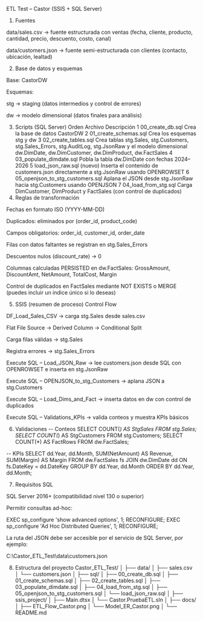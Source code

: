 ETL Test – Castor (SSIS + SQL Server)
1) Fuentes

data/sales.csv → fuente estructurada con ventas (fecha, cliente, producto, cantidad, precio, descuento, costo, canal)

data/customers.json → fuente semi-estructurada con clientes (contacto, ubicación, lealtad)

2) Base de datos y esquemas

Base: CastorDW

Esquemas:

stg → staging (datos intermedios y control de errores)

dw → modelo dimensional (datos finales para análisis)

3) Scripts (SQL Server)
Orden	Archivo	Descripción
1	00_create_db.sql	Crea la base de datos CastorDW
2	01_create_schemas.sql	Crea los esquemas stg y dw
3	02_create_tables.sql	Crea tablas stg.Sales, stg.Customers, stg.Sales_Errors, stg.AuditLog, stg.JsonRaw y el modelo dimensional dw.DimDate, dw.DimCustomer, dw.DimProduct, dw.FactSales
4	03_populate_dimdate.sql	Pobla la tabla dw.DimDate con fechas 2024–2026
5	load_json_raw.sql (nuevo)	Inserta el contenido de customers.json directamente a stg.JsonRaw usando OPENROWSET
6	05_openjson_to_stg_customers.sql	Aplana el JSON desde stg.JsonRaw hacia stg.Customers usando OPENJSON
7	04_load_from_stg.sql	Carga DimCustomer, DimProduct y FactSales (con control de duplicados)
4) Reglas de transformación

Fechas en formato ISO (YYYY-MM-DD)

Duplicados: eliminados por (order_id, product_code)

Campos obligatorios: order_id, customer_id, order_date

Filas con datos faltantes se registran en stg.Sales_Errors

Descuentos nulos (discount_rate) → 0

Columnas calculadas PERSISTED en dw.FactSales:
GrossAmount, DiscountAmt, NetAmount, TotalCost, Margin

Control de duplicados en FactSales mediante NOT EXISTS o MERGE
(puedes incluir un índice único si lo deseas)

5) SSIS (resumen de proceso)
Control Flow

DF_Load_Sales_CSV → carga stg.Sales desde sales.csv

Flat File Source → Derived Column → Conditional Split

Carga filas válidas → stg.Sales

Registra errores → stg.Sales_Errors

Execute SQL – Load_JSON_Raw → lee customers.json desde SQL con OPENROWSET e inserta en stg.JsonRaw

Execute SQL – OPENJSON_to_stg_Customers → aplana JSON a stg.Customers

Execute SQL – Load_Dims_and_Fact → inserta datos en dw con control de duplicados

Execute SQL – Validations_KPIs → valida conteos y muestra KPIs básicos

6) Validaciones
-- Conteos
SELECT COUNT(*) AS StgSales FROM stg.Sales;
SELECT COUNT(*) AS StgCustomers FROM stg.Customers;
SELECT COUNT(*) AS FactRows FROM dw.FactSales;

-- KPIs
SELECT dd.Year, dd.Month, SUM(NetAmount) AS Revenue, SUM(Margin) AS Margin
FROM dw.FactSales fs
JOIN dw.DimDate dd ON fs.DateKey = dd.DateKey
GROUP BY dd.Year, dd.Month
ORDER BY dd.Year, dd.Month;

7) Requisitos SQL

SQL Server 2016+ (compatibilidad nivel 130 o superior)

Permitir consultas ad-hoc:

EXEC sp_configure 'show advanced options', 1; RECONFIGURE;
EXEC sp_configure 'Ad Hoc Distributed Queries', 1; RECONFIGURE;


La ruta del JSON debe ser accesible por el servicio de SQL Server, por ejemplo:

C:\Castor_ETL_Test\data\customers.json

8) Estructura del proyecto
Castor_ETL_Test/
│
├── data/
│   ├── sales.csv
│   └── customers.json
│
├── sql/
│   ├── 00_create_db.sql
│   ├── 01_create_schemas.sql
│   ├── 02_create_tables.sql
│   ├── 03_populate_dimdate.sql
│   ├── 04_load_from_stg.sql
│   ├── 05_openjson_to_stg_customers.sql
│   └── load_json_raw.sql
│
├── ssis_project/
│   ├── Main.dtsx
│   └── Castor.PruebaETL.sln
│
├── docs/
│   ├── ETL_Flow_Castor.png
│   └── Model_ER_Castor.png
│
└── README.md


